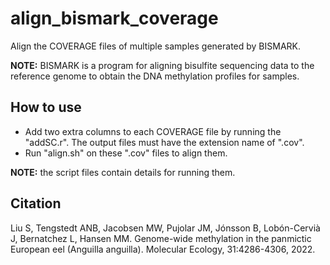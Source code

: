 # align_bismark_coverage
Align the COVERAGE files of multiple samples generated by BISMARK.

**NOTE:** BISMARK is a program for aligning bisulfite sequencing data to the reference genome to obtain the DNA methylation profiles for samples.

## How to use
* Add two extra columns to each COVERAGE file by running the "addSC.r". The output files must have the extension name of ".cov".
* Run "align.sh" on these ".cov" files to align them.

**NOTE:** the script files contain details for running them.

## Citation
Liu S, Tengstedt ANB, Jacobsen MW, Pujolar JM, Jónsson B, Lobón-Cervià J, Bernatchez L, Hansen MM. Genome-wide methylation in the panmictic European eel (Anguilla anguilla). Molecular Ecology, 31:4286-4306, 2022.
